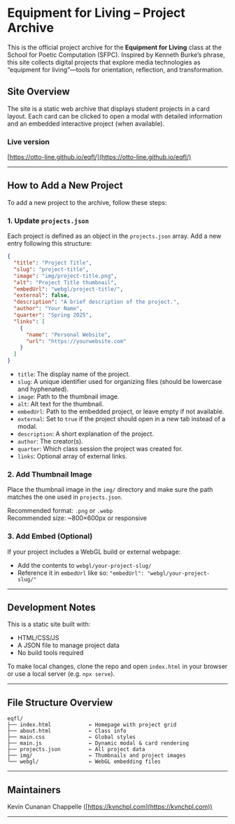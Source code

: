 

# Equipment for Living – Project Archive

This is the official project archive for the **Equipment for Living** class at the School for Poetic Computation (SFPC). Inspired by Kenneth Burke’s phrase, this site collects digital projects that explore media technologies as “equipment for living”—tools for orientation, reflection, and transformation.

## Site Overview

The site is a static web archive that displays student projects in a card layout. Each card can be clicked to open a modal with detailed information and an embedded interactive project (when available).

### Live version
[https://otto-line.github.io/eqfl/](https://otto-line.github.io/eqfl/)

---

## How to Add a New Project

To add a new project to the archive, follow these steps:

### 1. Update `projects.json`

Each project is defined as an object in the `projects.json` array. Add a new entry following this structure:

```json
{
  "title": "Project Title",
  "slug": "project-title",
  "image": "img/project-title.png",
  "alt": "Project Title thumbnail",
  "embedUrl": "webgl/project-title/",
  "external": false,
  "description": "A brief description of the project.",
  "author": "Your Name",
  "quarter": "Spring 2025",
  "links": [
    {
      "name": "Personal Website",
      "url": "https://yourwebsite.com"
    }
  ]
}
```

- `title`: The display name of the project.
- `slug`: A unique identifier used for organizing files (should be lowercase and hyphenated).
- `image`: Path to the thumbnail image.
- `alt`: Alt text for the thumbnail.
- `embedUrl`: Path to the embedded project, or leave empty if not available.
- `external`: Set to `true` if the project should open in a new tab instead of a modal.
- `description`: A short explanation of the project.
- `author`: The creator(s).
- `quarter`: Which class session the project was created for.
- `links`: Optional array of external links.

### 2. Add Thumbnail Image

Place the thumbnail image in the `img/` directory and make sure the path matches the one used in `projects.json`.

Recommended format: `.png` or `.webp`  
Recommended size: ~800×600px or responsive

### 3. Add Embed (Optional)

If your project includes a WebGL build or external webpage:
- Add the contents to `webgl/your-project-slug/`
- Reference it in `embedUrl` like so: `"embedUrl": "webgl/your-project-slug/"`

---

## Development Notes

This is a static site built with:
- HTML/CSS/JS
- A JSON file to manage project data
- No build tools required

To make local changes, clone the repo and open `index.html` in your browser or use a local server (e.g. `npx serve`).

---

## File Structure Overview

```
eqfl/
├── index.html            ← Homepage with project grid
├── about.html            ← Class info
├── main.css              ← Global styles
├── main.js               ← Dynamic modal & card rendering
├── projects.json         ← All project data
├── img/                  ← Thumbnails and project images
└── webgl/                ← WebGL embedding files
```

---

## Maintainers

Kevin Cunanan Chappelle
([https://kvnchpl.com](https://kvnchpl.com))

---